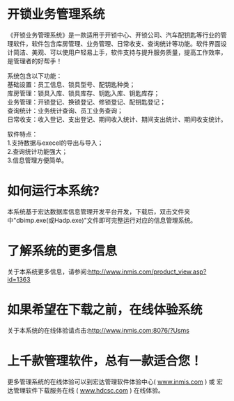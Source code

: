 # 开锁业务管理系统

《开锁业务管理系统》是一款适用于开锁中心、开锁公司、汽车配钥匙等行业的管理软件，软件包含库房管理、业务管理、日常收支、查询统计等功能。软件界面设计简洁、美观、可以使用户轻易上手，软件支持与提升服务质量，提高工作效率，是管理者的好帮手！ 

系统包含以下功能：   
基础设置：员工信息、锁具型号、配钥匙种类；   
库房管理：锁具入库、锁具库存、钥匙入库、钥匙库存；   
业务管理：开锁登记、换锁登记、修锁登记、配钥匙登记；   
查询统计：业务统计查询、员工业务查询；   
日常收支：收入登记、支出登记、期间收入统计、期间支出统计、期间收支统计。 

软件特点：   
1.支持数据与execel的导出与导入；   
2.查询统计功能强大；   
3.信息管理方便简单。 

# 如何运行本系统?

本系统基于宏达数据库信息管理开发平台开发，下载后，双击文件夹中"dbimp.exe(或Hadp.exe)"文件即可完整运行对应的信息管理系统。

# 了解系统的更多信息

关于本系统更多信息，请参阅:http://www.inmis.com/product_view.asp?id=1363

# 如果希望在下载之前，在线体验系统

关于本系统的在线体验请点击:http://www.inmis.com:8076/?Usms

# 上千款管理软件，总有一款适合您！

更多管理系统的在线体验可以到宏达管理软件体验中心( www.inmis.com ) 或 宏达管理软件下载服务在线 ( www.hdcsc.com ) 在线体验。

